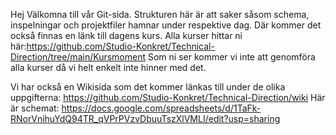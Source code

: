Hej
Välkomna till vår Git-sida. 
Strukturen här är att saker såsom schema, inspelningar och projektfiler hamnar under respektive dag. 
Där kommer det också finnas en länk till dagens kurs. Alla kurser hittar ni här:https://github.com/Studio-Konkret/Technical-Direction/tree/main/Kursmoment
Som ni ser kommer vi inte att genomföra alla kurser då vi helt enkelt inte hinner med det. 

Vi har också en Wikisida som det kommer länkas till under de olika uppgifterna: https://github.com/Studio-Konkret/Technical-Direction/wiki
Här är schemat: https://docs.google.com/spreadsheets/d/1TaFk-RNorVnihuYdQ94TR_qVPrPVzvDbuuTszXlVMLI/edit?usp=sharing